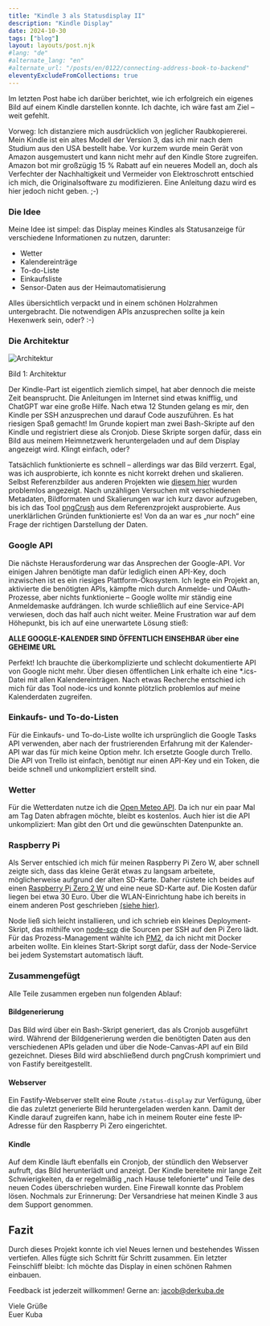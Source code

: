 ```yaml
---
title: "Kindle 3 als Statusdisplay II"
description: "Kindle Display"
date: 2024-10-30
tags: ["blog"]
layout: layouts/post.njk
#lang: "de"
#alternate_lang: "en"
#alternate_url: "/posts/en/0122/connecting-address-book-to-backend"
eleventyExcludeFromCollections: true
---
```


Im letzten Post habe ich darüber berichtet, wie ich erfolgreich ein eigenes Bild auf einem Kindle darstellen konnte. Ich dachte, ich wäre fast am Ziel – weit gefehlt.

<!-- endOfPreview -->

Vorweg: Ich distanziere mich ausdrücklich von jeglicher Raubkopiererei. Mein Kindle ist ein altes Modell der Version 3, das ich mir nach dem Studium aus den USA bestellt habe. Vor kurzem wurde mein Gerät von Amazon ausgemustert und kann nicht mehr auf den Kindle Store zugreifen. Amazon bot mir großzügig 15 % Rabatt auf ein neueres Modell an, doch als Verfechter der Nachhaltigkeit und Vermeider von Elektroschrott entschied ich mich, die Originalsoftware zu modifizieren. Eine Anleitung dazu wird es hier jedoch nicht geben. ;-)

### Die Idee

Meine Idee ist simpel: das Display meines Kindles als Statusanzeige für verschiedene Informationen zu nutzen, darunter:

-   Wetter
-   Kalendereinträge
-   To-do-Liste
-   Einkaufsliste
-   Sensor-Daten aus der Heimautomatisierung

Alles übersichtlich verpackt und in einem schönen Holzrahmen untergebracht. Die notwendigen APIs anzusprechen sollte ja kein Hexenwerk sein, oder? :-)

### Die Architektur

![Architektur](/img/1024/architecture.png "Architektur")<div class="has-text-right image-subline">Bild 1: Architektur</div>

Der Kindle-Part ist eigentlich ziemlich simpel, hat aber dennoch die meiste Zeit beansprucht. Die Anleitungen im Internet sind etwas knifflig, und ChatGPT war eine große Hilfe. Nach etwa 12 Stunden gelang es mir, den Kindle per SSH anzusprechen und darauf Code auszuführen. Es hat riesigen Spaß gemacht! Im Grunde kopiert man zwei Bash-Skripte auf den Kindle und registriert diese als Cronjob. Diese Skripte sorgen dafür, dass ein Bild aus meinem Heimnetzwerk heruntergeladen und auf dem Display angezeigt wird. Klingt einfach, oder?

Tatsächlich funktionierte es schnell – allerdings war das Bild verzerrt. Egal, was ich ausprobierte, ich konnte es nicht korrekt drehen und skalieren. Selbst Referenzbilder aus anderen Projekten wie [diesem hier](https://github.com/mpetroff/kindle-weather-display) wurden problemlos angezeigt. Nach unzähligen Versuchen mit verschiedenen Metadaten, Bildformaten und Skalierungen war ich kurz davor aufzugeben, bis ich das Tool [pngCrush](https://de.wikipedia.org/wiki/Pngcrush) aus dem Referenzprojekt ausprobierte. Aus unerklärlichen Gründen funktionierte es! Von da an war es „nur noch“ eine Frage der richtigen Darstellung der Daten.

### Google API

Die nächste Herausforderung war das Ansprechen der Google-API. Vor einigen Jahren benötigte man dafür lediglich einen API-Key, doch inzwischen ist es ein riesiges Plattform-Ökosystem. Ich legte ein Projekt an, aktivierte die benötigten APIs, kämpfte mich durch Anmelde- und OAuth-Prozesse, aber nichts funktionierte – Google wollte mir ständig eine Anmeldemaske aufdrängen. Ich wurde schließlich auf eine Service-API verwiesen, doch das half auch nicht weiter. Meine Frustration war auf dem Höhepunkt, bis ich auf eine unerwartete Lösung stieß:

**ALLE GOOGLE-KALENDER SIND ÖFFENTLICH EINSEHBAR über eine GEHEIME URL**

Perfekt! Ich brauchte die überkomplizierte und schlecht dokumentierte API von Google nicht mehr. Über diesen öffentlichen Link erhalte ich eine \*.ics-Datei mit allen Kalendereinträgen. Nach etwas Recherche entschied ich mich für das Tool node-ics und konnte plötzlich problemlos auf meine Kalenderdaten zugreifen.

### Einkaufs- und To-do-Listen

Für die Einkaufs- und To-do-Liste wollte ich ursprünglich die Google Tasks API verwenden, aber nach der frustrierenden Erfahrung mit der Kalender-API war das für mich keine Option mehr. Ich ersetzte Google durch Trello. Die API von Trello ist einfach, benötigt nur einen API-Key und ein Token, die beide schnell und unkompliziert erstellt sind.

### Wetter

Für die Wetterdaten nutze ich die [Open Meteo API](https://api.open-meteo.com). Da ich nur ein paar Mal am Tag Daten abfragen möchte, bleibt es kostenlos. Auch hier ist die API unkompliziert: Man gibt den Ort und die gewünschten Datenpunkte an.

### Raspberry Pi

Als Server entschied ich mich für meinen Raspberry Pi Zero W, aber schnell zeigte sich, dass das kleine Gerät etwas zu langsam arbeitete, möglicherweise aufgrund der alten SD-Karte. Daher rüstete ich beides auf einen [Raspberry Pi Zero 2 W](https://www.raspberrypi.com/products/raspberry-pi-zero-2-w/) und eine neue SD-Karte auf. Die Kosten dafür liegen bei etwa 30 Euro. Über die WLAN-Einrichtung habe ich bereits in einem anderen Post geschrieben [(siehe hier)](https://derkuba.de/posts/1024/raspberry-os/).

Node ließ sich leicht installieren, und ich schrieb ein kleines Deployment-Skript, das mithilfe von [node-scp](https://github.com/maitrungduc1410/node-scp-async) die Sourcen per SSH auf den Pi Zero lädt. Für das Prozess-Management wählte ich [PM2](https://pm2.keymetrics.io/), da ich nicht mit Docker arbeiten wollte. Ein kleines Start-Skript sorgt dafür, dass der Node-Service bei jedem Systemstart automatisch läuft.

### Zusammengefügt

Alle Teile zusammen ergeben nun folgenden Ablauf:

#### Bildgenerierung

Das Bild wird über ein Bash-Skript generiert, das als Cronjob ausgeführt wird. Während der Bildgenerierung werden die benötigten Daten aus den verschiedenen APIs geladen und über die Node-Canvas-API auf ein Bild gezeichnet. Dieses Bild wird abschließend durch pngCrush komprimiert und von Fastify bereitgestellt.

#### Webserver

Ein Fastify-Webserver stellt eine Route `/status-display` zur Verfügung, über die das zuletzt generierte Bild heruntergeladen werden kann. Damit der Kindle darauf zugreifen kann, habe ich in meinem Router eine feste IP-Adresse für den Raspberry Pi Zero eingerichtet.

#### Kindle

Auf dem Kindle läuft ebenfalls ein Cronjob, der stündlich den Webserver aufruft, das Bild herunterlädt und anzeigt. Der Kindle bereitete mir lange Zeit Schwierigkeiten, da er regelmäßig „nach Hause telefonierte“ und Teile des neuen Codes überschrieben wurden. Eine Firewall konnte das Problem lösen. Nochmals zur Erinnerung: Der Versandriese hat meinen Kindle 3 aus dem Support genommen.

## Fazit

Durch dieses Projekt konnte ich viel Neues lernen und bestehendes Wissen vertiefen. Alles fügte sich Schritt für Schritt zusammen. Ein letzter Feinschliff bleibt: Ich möchte das Display in einen schönen Rahmen einbauen.

Feedback ist jederzeit willkommen! Gerne an: jacob@derkuba.de

Viele Grüße  
Euer Kuba
